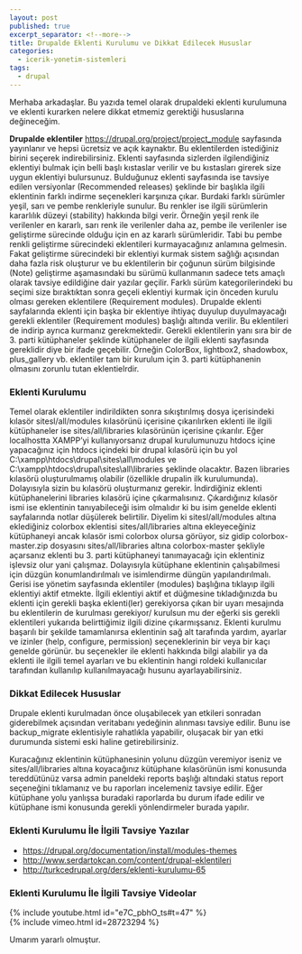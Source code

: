 ```yaml
---
layout: post
published: true
excerpt_separator: <!--more-->
title: Drupalde Eklenti Kurulumu ve Dikkat Edilecek Hususlar
categories:
  - icerik-yonetim-sistemleri
tags:
  - drupal
---
```

Merhaba arkadaşlar. Bu yazıda temel olarak drupaldeki eklenti kurulumuna ve eklenti kurarken nelere dikkat etmemiz gerektiği hususlarına değineceğim.

<!--more-->

**Drupalde eklentiler** https://drupal.org/project/project_module sayfasında yayınlanır ve hepsi ücretsiz ve açık kaynaktır. Bu eklentilerden istediğiniz birini seçerek indirebilirsiniz. Eklenti sayfasında sizlerden ilgilendiğiniz eklentiyi bulmak için belli başlı kıstaslar verilir ve bu kıstasları girerek size uygun eklentiyi bulursunuz. Bulduğunuz eklenti sayfasında ise tavsiye edilen versiyonlar (Recommended releases) şeklinde bir başlıkla ilgili eklentinin farklı indirme seçenekleri karşınıza çıkar. Burdaki farklı sürümler yeşil, sarı ve pembe renkleriyle sunulur. Bu renkler ise ilgili sürümlerin kararlılık düzeyi (stability) hakkında bilgi verir. Örneğin yeşil renk ile verilenler en kararlı, sarı renk ile verilenler daha az, pembe ile verilenler ise geliştirme sürecinde olduğu için en az kararlı sürümleridir. Tabi bu pembe renkli geliştirme sürecindeki eklentileri kurmayacağınız anlamına gelmesin. Fakat geliştirme sürecindeki bir eklentiyi kurmak sistem sağlığı açısından daha fazla risk oluşturur ve bu eklentilerin bir çoğunun sürüm bilgisinde (Note) geliştirme aşamasındaki bu sürümü kullanmanın sadece tets amaçlı olarak tavsiye edildiğine dair yazılar geçilir. Farklı sürüm kategorilerindeki bu seçimi size bıraktıktan sonra geçeli eklentiyi kurmak için önceden kurulu olması gereken eklentilere (Requirement modules). Drupalde eklenti sayfalarında eklenti için başka bir eklentiye ihtiyaç duyulup duyulmayacağı gerekli eklentiler (Requirement modules) başlığı altında verilir. Bu eklentileri de indirip ayrıca kurmanız gerekmektedir. Gerekli eklentilerin yanı sıra bir de 3. parti kütüphaneler şeklinde kütüphaneler de ilgili eklenti sayfasında gereklidir diye bir ifade geçebilir. Örneğin ColorBox,  lightbox2, shadowbox, plus_gallery vb. eklentiler tam bir kurulum için 3. parti kütüphanenin olmasını zorunlu tutan eklentielrdir.

### Eklenti Kurulumu

Temel olarak eklentiler indirildikten sonra sıkıştırılmış dosya içerisindeki kılasör sitesl/all/modules kılasörünü içerisine çıkarılırken eklenti ile ilgili kütüphaneler ise sites/all/libraries kılasörünün içerisine çıkarılır. Eğer localhostta XAMPP’yi kullanıyorsanız drupal kurulumunuzu htdocs içine yapacağınız için htdocs içindeki bir drupal kılasörü için bu yol C:\xampp\htdocs\drupal\sites\all\modules ve C:\xampp\htdocs\drupal\sites\all\libraries şeklinde olacaktır. Bazen libraries kılasörü oluşturulmamış olabilir (özellikle drupalin ilk kurulumunda). Dolayısıyla sizin bu kılasörü oluşturmanız gerekir. İndirdiğiniz eklenti kütüphanelerini libraries kılasörü içine çıkarmalısınız. Çıkardığınız kılasör ismi ise eklentinin tanıyabileceği isim olmalıdır ki bu isim genelde eklenti sayfalarında notlar düşülerek belirtilir. Diyelim ki sitesl/all/modules altına eklediğiniz colorbox eklentisi sites/all/libraries altına ekleyeceğiniz kütüphaneyi ancak kılasör ismi colorbox olursa görüyor, siz gidip colorbox-master.zip dosyasını sites/all/libraries altına colorbox-master şekliyle açarsanız eklenti bu 3. parti kütüphaneyi tanımayacağı için eklentiniz işlevsiz olur yani çalışmaz. Dolayısıyla kütüphane eklentinin çalışabilmesi için düzgün konumlandırılmalı ve isimlendirme düngün yapılandırılmalı. Gerisi ise yönetim sayfasında eklentiler (modules) başlığına tıklayıp ilgili eklentiyi aktif etmekte.  İlgili eklentiyi aktif et düğmesine tıkladığınızda bu eklenti için gerekli başka eklenti(ler) gerekiyorsa çıkan bir uyarı mesajında bu eklentilerin de kurulması gerekiyor/ kurulsun mu der eğerki sis gerekli eklentileri yukarıda belirttiğimiz ilgili dizine çıkarmışsanız. Eklenti kurulmu başarılı bir şekilde tamamlanırsa eklentinin sağ alt tarafında yardım, ayarlar ve izinler (help, configure, permission) seçeneklerinin bir veya bir kaçı genelde görünür. bu seçenekler ile eklenti hakkında bilgi alabilir ya da eklenti ile ilgili temel ayarları ve bu eklentinin hangi roldeki kullanıcılar tarafından kullanılıp kullanılmayacağı husunu ayarlayabilirsiniz.

### Dikkat Edilecek Hususlar

Drupale eklenti kurulmadan önce oluşabilecek yan etkileri sonradan giderebilmek açısından veritabanı yedeğinin alınması tavsiye edilir. Bunu ise backup_migrate eklentisiyle rahatlıkla yapabilir, oluşacak bir  yan etki durumunda sistemi eski haline getirebilirsiniz.

Kuracağınız eklentinin kütüphanesinin yolunu düzgün veremiyor iseniz ve sites/all/libraries altına koyacağınız kütüphane kılasörünün ismi konusunda tereddütünüz varsa admin paneldeki reports başlığı altındaki status report seçeneğini tıklamanız ve bu raporları incelemeniz tavsiye edilir. Eğer kütüphane yolu yanlışsa buradaki raporlarda bu durum ifade edilir ve kütüphane ismi konusunda gerekli yönlendirmeler burada yapılır.

### Eklenti Kurulumu İle İlgili Tavsiye Yazılar

- https://drupal.org/documentation/install/modules-themes
- http://www.serdartokcan.com/content/drupal-eklentileri
- http://turkcedrupal.org/ders/eklenti-kurulumu-65

### Eklenti Kurulumu İle İlgili Tavsiye Videolar

{% include youtube.html id="e7C_pbhO_ts#t=47" %} 
<br>
{% include vimeo.html id=28723294 %}

Umarım yararlı olmuştur.
